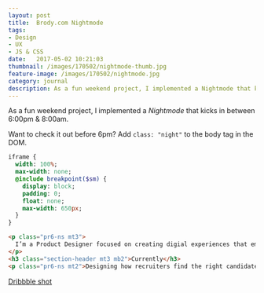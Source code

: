 ```yaml
---
layout: post
title:  Brody.com Nightmode
tags:
- Design
- UX
- JS & CSS
date:   2017-05-02 10:21:03
thumbnail: /images/170502/nightmode-thumb.jpg
feature-image: /images/170502/nightmode.jpg
category: journal
description: As a fun weekend project, I implemented a Nightmode that kicks in between 6:00pm & 8:00am.
---
```


As a fun weekend project, I implemented a _Nightmode_ that kicks in between 6:00pm & 8:00am.  

Want to check it out before 6pm? Add `class: "night"` to the body tag in the DOM.

```sass
iframe {
  width: 100%;
  max-width: none;
  @include breakpoint($sm) {
    display: block;
    padding: 0;
    float: none;
    max-width: 650px;
  }
}
```
```html
<p class="pr6-ns mt3">
  I’m a Product Designer focused on creating digial experiences that empower people and solve real-world problems.
</p>
<h3 class="section-header mt3 mb2">Currently</h3>
<p class="pr6-ns mt2">Designing how recruiters find the right candidates for the right job at <a href="#">JobAdder</a>.</p>
```

[Dribbble shot](https://dribbble.com/shots/3453321-Night-Mode-Brody-com)
